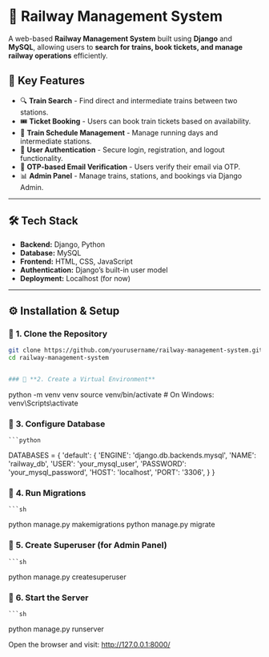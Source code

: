 # 🚆 Railway Management System

A web-based **Railway Management System** built using **Django** and **MySQL**, allowing users to **search for trains, book tickets, and manage railway operations** efficiently.

## 📌 **Key Features**
- 🔍 **Train Search** - Find direct and intermediate trains between two stations.
- 🎟️ **Ticket Booking** - Users can book train tickets based on availability.
- 📅 **Train Schedule Management** - Manage running days and intermediate stations.
- 🔐 **User Authentication** - Secure login, registration, and logout functionality.
- 📧 **OTP-based Email Verification** - Users verify their email via OTP.
- 📊 **Admin Panel** - Manage trains, stations, and bookings via Django Admin.

---

## 🛠️ **Tech Stack**
- **Backend:** Django, Python
- **Database:** MySQL
- **Frontend:** HTML, CSS, JavaScript
- **Authentication:** Django’s built-in user model
- **Deployment:** Localhost (for now)

---

## ⚙️ **Installation & Setup**
### 🔹 **1. Clone the Repository**
```sh
git clone https://github.com/yourusername/railway-management-system.git
cd railway-management-system


### 🔹 **2. Create a Virtual Environment**
```
python -m venv venv
source venv/bin/activate  # On Windows: venv\Scripts\activate

### 🔹 **3. Configure Database**
    ```python
DATABASES = {
    'default': {
        'ENGINE': 'django.db.backends.mysql',
        'NAME': 'railway_db',
        'USER': 'your_mysql_user',
        'PASSWORD': 'your_mysql_password',
        'HOST': 'localhost',
        'PORT': '3306',
     }
}

### 🔹 **4. Run Migrations**
    ```sh
python manage.py makemigrations
python manage.py migrate

### 🔹 **5.  Create Superuser (for Admin Panel)**
    ```sh
python manage.py createsuperuser

### 🔹 **6.   Start the Server**
    ```sh
python manage.py runserver

Open the browser and visit: http://127.0.0.1:8000/



